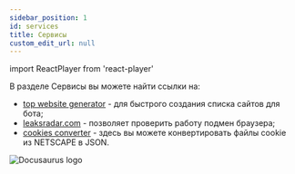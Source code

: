 ```yaml
---
sidebar_position: 1
id: services
title: Сервисы
custom_edit_url: null
---
```

import ReactPlayer from 'react-player'

В разделе Сервисы вы можете найти ссылки на:
* [top website generator](https://cloud.leakshub.net/websites-generator.html) - для быстрого создания списка сайтов для бота;
* [leaksradar.com](https://leaksradar.com/) - позволяет проверить работу подмен браузера;
* [cookies converter](https://leaksradar.com/converter) - здесь вы можете конвертировать файлы cookie из NETSCAPE в JSON.

![Docusaurus logo](/img/2-cloud/8-services/eng/services-1.png)